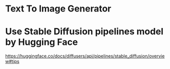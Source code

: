 # Text To Image Generator
# Use Stable Diffusion pipelines model by Hugging Face
https://huggingface.co/docs/diffusers/api/pipelines/stable_diffusion/overview#tips
